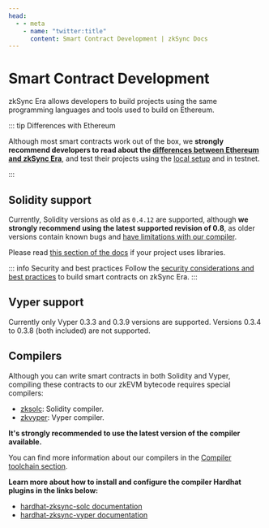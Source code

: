 ```yaml
---
head:
  - - meta
    - name: "twitter:title"
      content: Smart Contract Development | zkSync Docs
---
```


# Smart Contract Development

zkSync Era allows developers to build projects using the same programming languages and tools used to build on Ethereum.

::: tip Differences with Ethereum

Although most smart contracts work out of the box, we **strongly recommend developers to read about the [differences between Ethereum and zkSync Era](./differences-with-ethereum.md)**, and test their projects using the [local setup](../test-and-debug/getting-started.md) and in testnet.

:::

## Solidity support

Currently, Solidity versions as old as `0.4.12` are supported, although **we strongly recommend using the latest supported revision of 0.8**, as older versions contain known bugs and [have limitations with our compiler](../../zk-stack/components/compiler/fe-equivalence/solidity.md#limitations).

Please read [this section of the docs](../../zk-stack/components/compiler/fe-equivalence/solidity.md#using-libraries) if your project uses libraries.

::: info Security and best practices
Follow the [security considerations and best practices](../quick-start/best-practices.md) to build smart contracts on zkSync Era.
:::

## Vyper support

Currently only Vyper 0.3.3 and 0.3.9 versions are supported. Versions 0.3.4 to 0.3.8 (both included) are not supported.

## Compilers

Although you can write smart contracts in both Solidity and Vyper, compiling these contracts to our zkEVM bytecode requires special compilers:

- [zksolc](https://github.com/matter-labs/zksolc-bin): Solidity compiler.
- [zkvyper](https://github.com/matter-labs/zkvyper-bin): Vyper compiler.

**It's strongly recommended to use the latest version of the compiler available.**

You can find more information about our compilers in the [Compiler toolchain section](../../zk-stack/components/compiler/fe-equivalence/README.md).

**Learn more about how to install and configure the compiler Hardhat plugins in the links below:**

- [hardhat-zksync-solc documentation](../tooling/hardhat/hardhat-zksync-solc.md)
- [hardhat-zksync-vyper documentation](../tooling/hardhat/hardhat-zksync-vyper.md)
